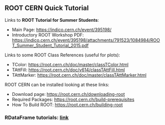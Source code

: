 ## ROOT CERN Quick Tutorial
Links to **ROOT Tutorial for Summer Students**:
* Main Page: https://indico.cern.ch/event/395198/
* Introductory ROOT Workshop PDF: https://indico.cern.ch/event/395198/attachments/791523/1084984/ROOT_Summer_Student_Tutorial_2015.pdf

Links to some ROOT Class References (useful for plots):
* TColor: https://root.cern.ch/doc/master/classTColor.html
* TAttFill: https://root.cern.ch/doc/v614/classTAttFill.html
* TAttMarker: https://root.cern.ch/doc/master/classTAttMarker.html

ROOT CERN can be installed looking at these links:
* Download page: https://root.cern.ch/downloading-root
* Required Packages: https://root.cern.ch/build-prerequisites
* How To Build ROOT: https://root.cern.ch/building-root

### RDataFrame tutorials: [link](https://root.cern.ch/doc/master/group__tutorial__dataframe.html)
